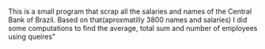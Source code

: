 This is a small program that scrap all the salaries and names of the Central Bank of Brazil. Based on that(aproxmatilly 3800 names and salaries) I did some computations to find the average, total sum and number of employees using queires"

